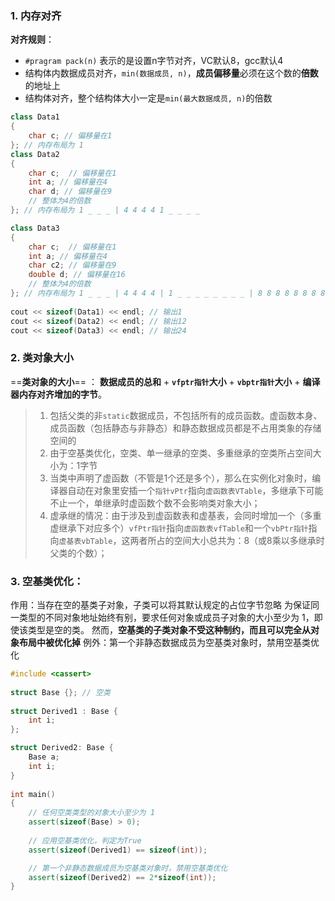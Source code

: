 ### 1. 内存对齐
**对齐规则**：
-  `#pragram pack(n)` 表示的是设置n字节对齐，VC默认8，gcc默认4
-  结构体内数据成员对齐，`min(数据成员, n)`，**成员偏移量**必须在这个数的**倍数**的地址上
-  结构体对齐，整个结构体大小一定是`min(最大数据成员, n)`的倍数

```cpp
class Data1
{
    char c; // 偏移量在1
}; // 内存布局为 1
class Data2
{
    char c;  // 偏移量在1
    int a; // 偏移量在4
    char d; // 偏移量在9
    // 整体为4的倍数
}; // 内存布局为 1 _ _ _ | 4 4 4 4 1 _ _ _ _

class Data3
{
    char c;  // 偏移量在1
    int a; // 偏移量在4
    char c2; // 偏移量在9
    double d; // 偏移量在16
    // 整体为4的倍数
}; // 内存布局为 1 _ _ _ | 4 4 4 4 | 1 _ _ _ _ _ _ _ _ | 8 8 8 8 8 8 8 8 |
 
cout << sizeof(Data1) << endl; // 输出1
cout << sizeof(Data2) << endl; // 输出12
cout << sizeof(Data3) << endl; // 输出24
```

### 2. 类对象大小
==**类对象的大小**== ： **数据成员的总和** + **`vfptr指针`大小** + **`vbptr指针`大小** + **编译器内存对齐增加的字节**。

> 1. 包括父类的非`static`数据成员，不包括所有的成员函数。虚函数本身、成员函数（包括静态与非静态）和静态数据成员都是不占用类象的存储空间的
> 2. 由于空基类优化，空类、单一继承的空类、多重继承的空类所占空间大小为：1字节
> 3. 当类中声明了虚函数（不管是1个还是多个），那么在实例化对象时，编译器自动在对象里安插一个`指针vPtr`指向`虚函数表VTable`，多继承下可能不止一个，单继承时虚函数个数不会影响类对象大小；
> 4. 虚承继的情况：由于涉及到虚函数表和虚基表，会同时增加一个（多重虚继承下对应多个）`vfPtr指针`指向`虚函数表vfTable`和一个`vbPtr指针`指向`虚基表vbTable`，这两者所占的空间大小总共为：8（或8乘以多继承时父类的个数）；
     
 
### 3. 空基类优化：
作用：当存在空的基类子对象，子类可以将其默认规定的占位字节忽略
为保证同一类型的不同对象地址始终有别，要求任何对象或成员子对象的大小至少为 1，即使该类型是空的类。
然而，**空基类的子类对象不受这种制约，而且可以完全从对象布局中被优化掉**
例外：第一个非静态数据成员为空基类对象时，禁用空基类优化

```cpp
#include <cassert>
 
struct Base {}; // 空类
 
struct Derived1 : Base {
    int i;
};

struct Derived2: Base {
    Base a;
    int i;
}
 
int main()
{
    // 任何空类类型的对象大小至少为 1
    assert(sizeof(Base) > 0);
 
    // 应用空基类优化，判定为True
    assert(sizeof(Derived1) == sizeof(int));

    // 第一个非静态数据成员为空基类对象时，禁用空基类优化
    assert(sizeof(Derived2) == 2*sizeof(int));
}

```
